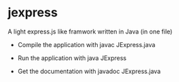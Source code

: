 # jexpress
A light express.js like framwork written in Java (in one file)

- Compile the application with
  javac JExpress.java
  
- Run the application with
  java JExpress
  
- Get the documentation with
  javadoc JExpress.java